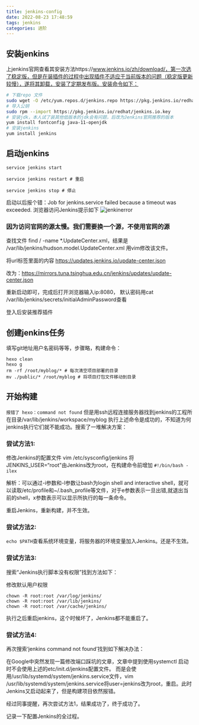 ```yaml
---
title: jenkins-config
date: 2022-08-23 17:48:59
tags: jenkins
categories: 进阶
---
```

## 安装jenkins
上jenkins官网查看其安装方法https://www.jenkins.io/zh/download/，第一次选了稳定版，但是在装插件的过程中出现插件不适应于当前版本的问题（稳定版更新较慢），遂将其卸载，安装了定期发布版。安装命令如下：
```zsh
# 下载repo 文件
sudo wget -O /etc/yum.repos.d/jenkins.repo https://pkg.jenkins.io/redhat/jenkins.repo
# 导入公钥
sudo rpm --import https://pkg.jenkins.io/redhat/jenkins.io.key
# 安装jdk，本人试了装其他低版本的jdk会有问题，后改为Jenkins官网推荐的版本
yum install fontconfig java-11-openjdk
# 安装jenkins
yum install jenkins
```

## 启动jenkins
```
service jenkins start

service jenkins restart # 重启

service jenkins stop # 停止
```
启动以后报个错：Job for jenkins.service failed because a timeout was exceeded.
浏览器访问Jenkins提示如下
![jenkinerror](https://cdn.liangyonggang.com/img/jenkins_error_2022-8-25.png)

### 因为访问官网的源太慢。我们需要换一个源，不使用官网的源
查找文件 find / -name *.UpdateCenter.xml，结果是 /var/lib/jenkins/hudson.model.UpdateCenter.xml
用vim修改该文件。

将url标签里面的内容 https://updates.jenkins.io/update-center.json

改为：https://mirrors.tuna.tsinghua.edu.cn/jenkins/updates/update-center.json

重新启动即可，完成后打开浏览器输入ip:8080，
默认密码用cat /var/lib/jenkins/secrets/initialAdminPassword查看

登入后安装推荐插件

## 创建jenkins任务
填写git地址用户名密码等等，步骤略，构建命令：
```
hexo clean
hexo g
rm -rf /root/myblog/* # 每次清空项目部署的目录
mv ./public/* /root/myblog # 将项目打包文件移动到目录
```

## 开始构建
`报错了 hexo：command not found`
但是用ssh远程连接服务器找到jenkins的工程所在目录/var/lib/jenkins/workspace/myblog 执行上述命令是成功的，不知道为何jenkins执行它们就不能成功。搜索了一堆解决方案：
### 尝试方法1:
修改Jenkins的配置文件 vim /etc/sysconfig/jenkins 将 JENKINS_USER=“root"由Jenkins改为root，在构建命令前增加
`#!/bin/bash -ilex`

解析：可以通过-i参数和-l参数让bash为login shell and interactive shell，就可以读取/etc/profile和~/.bash_profile等文件，对于e参数表示一旦出错,就退出当前的shell，x参数表示可以显示所执行的每一条命令。

重启Jenkins，重新构建，并不生效。

### 尝试方法2:
`echo $PATH`查看系统环境变量，将服务器的环境变量加入Jenkins。还是不生效。

### 尝试方法3:
搜索“Jenkins执行脚本没有权限”找到方法如下：

修改默认用户权限
```
chown -R root:root /var/log/jenkins/
chown -R root:root /var/lib/jenkins/
chown -R root:root /var/cache/jenkins/
```
执行之后重启jenkins，这个时候坏了，Jenkins都不能重启了。

### 尝试方法4:
再次搜索‘jenkins command not found’找到如下解决办法：

在Google中突然发现一篇修改端口踩坑的文章，文章中提到使用systemctl 启动时不会使用上述的etc/init.d/jenkins配置文件。
而是会使用/usr/lib/systemd/system/jenkins.service文件，vim /usr/lib/systemd/system/jenkins.service将user=jenkins改为root，重启。此时Jenkins又启动起来了，但是构建项目依然报错。

经过同事提醒，再次尝试方法1，结果成功了，终于成功了。

记录一下配置Jenkins的全过程。

